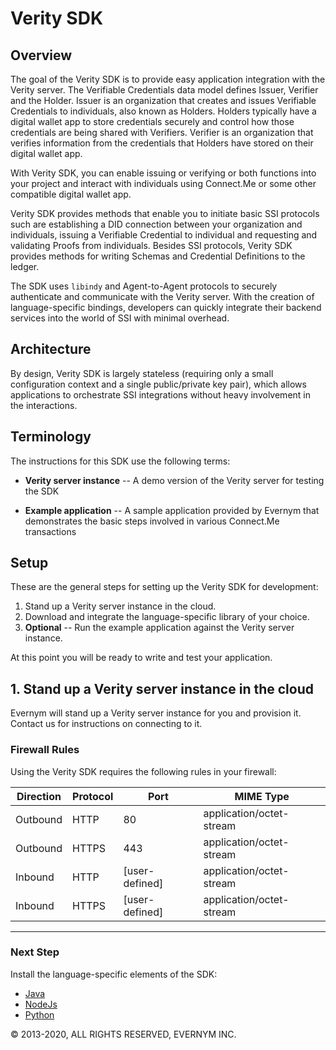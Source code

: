 # Verity SDK

## Overview

The goal of the Verity SDK is to provide easy application integration with the Verity server. 
The Verifiable Credentials data model defines Issuer, Verifier and the Holder. Issuer is an 
organization that creates and issues Verifiable Credentials to individuals, also known as Holders. 
Holders typically have a digital wallet app to store credentials securely and control how those 
credentials are being shared with Verifiers. Verifier is an organization that verifies information 
from the credentials that Holders have stored on their digital wallet app.

With Verity SDK, you can enable issuing or verifying or both functions into your project and interact
with individuals using Connect.Me or some other compatible digital wallet app.

Verity SDK provides methods that enable you to initiate basic SSI protocols such are 
establishing a DID connection between your organization and individuals, issuing a 
Verifiable Credential to individual and requesting and validating Proofs from individuals. 
Besides SSI protocols, Verity SDK provides methods for writing Schemas and 
Credential Definitions to the ledger.

The SDK 
uses `libindy` and Agent-to-Agent protocols to securely authenticate and communicate with the 
Verity server. With the creation of language-specific bindings, developers can quickly integrate 
their backend services into the world of SSI with minimal overhead.

## Architecture

By design, Verity SDK is largely stateless (requiring only a small configuration context 
and a single public/private key pair), which allows applications to orchestrate SSI integrations 
without heavy involvement in the interactions.

## Terminology

The instructions for this SDK use the following terms:

* **Verity server instance** -- A demo version of the Verity server for testing the SDK

* **Example application** -- A sample application provided by Evernym that demonstrates the basic 
steps involved in various Connect.Me transactions

## Setup 

These are the general steps for setting up the Verity SDK for development:

1. Stand up a Verity server instance in the cloud. 
2. Download and integrate the language-specific library of your choice.
3. **Optional** -- Run the example application against the Verity server instance.

At this point you will be ready to write and test your application.


<a id="cloud"></a>

## 1. Stand up a Verity server instance in the cloud

Evernym will stand up a Verity server instance for you and provision it. 
Contact us for instructions on connecting to it.

### Firewall Rules

Using the Verity SDK requires the following rules in your firewall:

| Direction | Protocol | Port           | MIME Type                |
| --------- | -------- | -------------- | -------------------------|
| Outbound  | HTTP     | 80             | application/octet-stream |
| Outbound  | HTTPS    | 443            | application/octet-stream |
| Inbound   | HTTP     | [user-defined] | application/octet-stream |
| Inbound   | HTTPS    | [user-defined] | application/octet-stream |

---

### Next Step

Install the language-specific elements of the SDK:
* [Java](/docs/Getting-Started/java/README.md)
* [NodeJs](/docs/Getting-Started/nodejs/README.md)
* [Python](/docs/Getting-Started/python/README.md)

© 2013-2020, ALL RIGHTS RESERVED, EVERNYM INC.